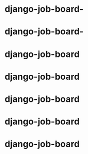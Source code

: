 # django-job-board-
# django-job-board-
# django-job-board
# django-job-board
# django-job-board
# django-job-board
# django-job-board
